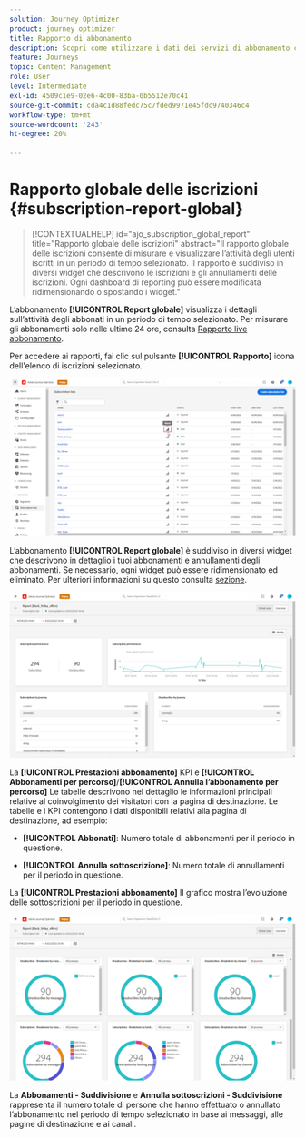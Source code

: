 ```yaml
---
solution: Journey Optimizer
product: journey optimizer
title: Rapporto di abbonamento
description: Scopri come utilizzare i dati dei servizi di abbonamento con il rapporto globale Iscrizione
feature: Journeys
topic: Content Management
role: User
level: Intermediate
exl-id: 4509c1e9-02e6-4c00-83ba-0b5512e70c41
source-git-commit: cda4c1d88fedc75c7fded9971e45fdc9740346c4
workflow-type: tm+mt
source-wordcount: '243'
ht-degree: 20%

---
```


# Rapporto globale delle iscrizioni {#subscription-report-global}

>[!CONTEXTUALHELP]
>id="ajo_subscription_global_report"
>title="Rapporto globale delle iscrizioni"
>abstract="Il rapporto globale delle iscrizioni consente di misurare e visualizzare l’attività degli utenti iscritti in un periodo di tempo selezionato. Il rapporto è suddiviso in diversi widget che descrivono le iscrizioni e gli annullamenti delle iscrizioni. Ogni dashboard di reporting può essere modificata ridimensionando o spostando i widget."

L’abbonamento **[!UICONTROL Report globale]** visualizza i dettagli sull’attività degli abbonati in un periodo di tempo selezionato. Per misurare gli abbonamenti solo nelle ultime 24 ore, consulta [Rapporto live abbonamento](subscription-report-live.md).

Per accedere ai rapporti, fai clic sul pulsante **[!UICONTROL Rapporto]** icona dell&#39;elenco di iscrizioni selezionato.

![](assets/subscription_report_7.png)

L’abbonamento **[!UICONTROL Report globale]** è suddiviso in diversi widget che descrivono in dettaglio i tuoi abbonamenti e annullamenti degli abbonamenti. Se necessario, ogni widget può essere ridimensionato ed eliminato. Per ulteriori informazioni su questo consulta [sezione](global-report.md).

![](assets/subscription_report_1.png)

La **[!UICONTROL Prestazioni abbonamento]** KPI e **[!UICONTROL Abbonamenti per percorso]**/**[!UICONTROL Annulla l’abbonamento per percorso]** Le tabelle descrivono nel dettaglio le informazioni principali relative al coinvolgimento dei visitatori con la pagina di destinazione. Le tabelle e i KPI contengono i dati disponibili relativi alla pagina di destinazione, ad esempio:

* **[!UICONTROL Abbonati]**: Numero totale di abbonamenti per il periodo in questione.

* **[!UICONTROL Annulla sottoscrizione]**: Numero totale di annullamenti per il periodo in questione.

La **[!UICONTROL Prestazioni abbonamento]** Il grafico mostra l’evoluzione delle sottoscrizioni per il periodo in questione.

![](assets/subscription_report_2.png)

La **Abbonamenti - Suddivisione** e **Annulla sottoscrizioni - Suddivisione** rappresenta il numero totale di persone che hanno effettuato o annullato l’abbonamento nel periodo di tempo selezionato in base ai messaggi, alle pagine di destinazione e ai canali.
